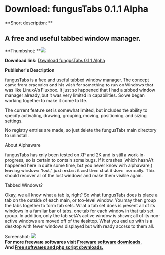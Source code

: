 # Download: fungusTabs 0.1.1 Alpha

**Short description: **

## A free and useful tabbed window manager.

  
**Thumbshot: **![](http://www.freewarefiles.com/screenshot/fungustabs_md.gif)   
  
**Download link:** [Download fungusTabs 0.1.1 Alpha](http://freesoftwares.boysofts.com/FungusTabs-Alpha_program_18678.html)  
  

**Publisher's Description**  
  

fungusTabs is a free and useful tabbed window manager. The concept came from
craeonics and his wish for something to run on Windows that was like LinuxA's
Fluxbox. It just so happened that I had a tabbed window manager already, but
it was very limited in capabilities. So we began working together to make it
come to life.

The current feature set is somewhat limited, but includes the ability to
specify activating, drawing, grouping, moving, positioning, and sizing
settings.

No registry entries are made, so just delete the fungusTabs main directory to
uninstall.

About Alphaware

fungusTabs has only been tested on XP and 2K and is still a work-in-progress,
so is certain to contain some bugs. If it crashes (which hasnA't happened here
in quite some time, but you never know with alphaware,) leaving windows
"lost," just restart it and then shut it down normally. This should recover
all of the lost windows and make them visible again.

Tabbed Windows?

Okay, we all know what a tab is, right? So what fungusTabs does is place a tab
on the outside of each main, or top-level window. You may then group the tabs
together to form tab sets. What a tab set does is present all of its windows
in a familiar bar of tabs, one tab for each window in that tab set group. In
addition, only the tab setA's active window is shown; all of its non-active
windows are moved off of the desktop. What you end up with is a desktop with
fewer windows displayed but with ready access to them all.

  
  
Screenshot: ![](http://www.freewarefiles.com/screenshot/fungustabs.gif)  
**For more freeware softwares visit [Freeware software downloads.](http://freesoftwares.boysofts.com/)**   
**And [Free softwares and php script downloads.](http://www.boysofts.com/)**

